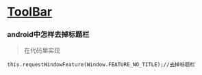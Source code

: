 
# [ToolBar](https://developer.android.com/reference/android/widget/Toolbar.html)




### android中怎样去掉标题栏

> 在代码里实现

```
this.requestWindowFeature(Window.FEATURE_NO_TITLE);//去掉标题栏  
```















